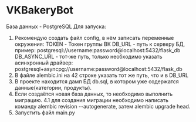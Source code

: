 # VKBakeryBot
База данных - PostgreSQL
Для запуска:
1. Рекомендую создать файл config, в нём записать переменные окружения:
TOKEN - Токен группы ВК
DB_URL - путь к серверу БД, пример: postgresql://username:password@localhost:5432/flask_db
DB_ASYNC_URL - тот-же путь, только необходимо указать асинхронный драйвер: postgresql+asyncpg://username:password@localhost:5432/flask_db
2. В файле alembic.ini на 42 строке указать тот же путь, что и в DB_URL
3. В проекте находится дамп БД db.sql, в котором уже содержатся данные(категории, продукты).
4. Если создаётся новая база данных, то необходимо выполнить миграцию.
   4.1 для создания миграции необходимо написать команду alembic revision --autogenerate, затем alembic upgrade head.
5. Запустить файл main.py